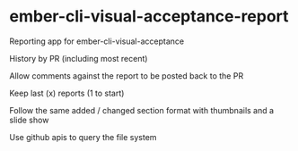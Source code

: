 # ember-cli-visual-acceptance-report
Reporting app for ember-cli-visual-acceptance

History by PR (including most recent)

Allow comments against the report to be posted back to the PR

Keep last (x) reports (1 to start)

Follow the same added / changed section format with thumbnails and a slide show

Use github apis to query the file system

